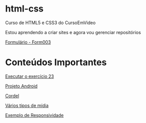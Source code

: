 # html-css

Curso de HTML5 e CSS3 do CursoEmVideo

Estou aprendendo a criar sites e agora vou gerenciar repositórios

<a href="form004.html">Formulário - Form003</a>

<h1>Conteúdos Importantes</h1>

<a href="https://mauriciorodrigues-dev.github.io/html-css/exerc%C3%ADcios/ex026/mq002/index.html">Executar o exercício 23</a>

<a href="https://mauriciorodrigues-dev.github.io/projeto-android/android.html">Projeto Android</a>

<a href="https://mauriciorodrigues-dev.github.io/projeto-cordel/">Cordel</a>

<a href="https://mauriciorodrigues-dev.github.io/html-css//exerc%C3%ADcios/ex026/mr004/index.html">Vários tipos de mídia</a>

<a href="https://mauriciorodrigues-dev.github.io/html-css/exerc%C3%ADcios/ex026/exemplos-responsividade/index.html">Exemplo de Responsividade</a>
